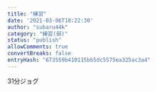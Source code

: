 ```yaml
---
title: "練習"
date: '2021-03-06T18:22:30'
author: "subaru44k"
category: "練習(弱)"
status: "publish"
allowComments: true
convertBreaks: false
entryHash: "673559b410115bb5dc5575ea325ac3a4"
---
```

31分ジョグ
